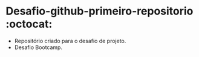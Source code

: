 # Desafio-github-primeiro-repositorio :octocat:

- Repositório criado para o desafio de projeto.
- Desafio Bootcamp.
